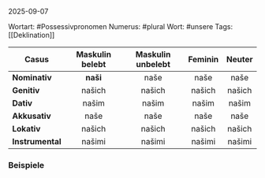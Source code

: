 
2025-09-07

Wortart: #Possessivpronomen
Numerus: #plural
Wort: #unsere
Tags: [[Deklination]]

| Casus            | Maskulin belebt | Maskulin unbelebt | Feminin | Neuter |
| ---------------- | :-------------: | :---------------: | :-----: | :----: |
| **Nominativ**    |    **naši**     |       naše        |  naše   |  naše  |
| **Genitiv**      |     našich      |      našich       | našich  | našich |
| **Dativ**        |      našim      |       našim       |  našim  | našim  |
| **Akkusativ**    |      naše       |       naše        |  naše   |  naše  |
| **Lokativ**      |     našich      |      našich       | našich  | našich |
| **Instrumental** |     našimi      |      našimi       | našimi  | našimi |

### Beispiele
